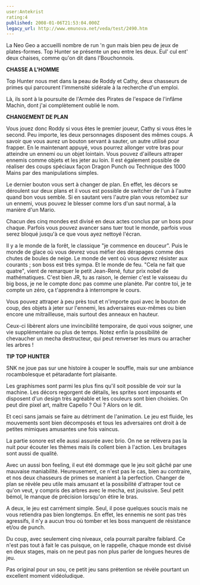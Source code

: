 ```yaml
---
user:Antekrist
rating:4
published: 2008-01-06T21:53:04.000Z
legacy_url: http://www.emunova.net/veda/test/2490.htm
---
```

La Neo Geo a accueilli nombre de run 'n gun mais bien peu de jeux de plates-formes. Top Hunter se présente un peu entre les deux. Eul' cul ent' deux chaises, comme qu'on dit dans l'Bouchonnois.  

  

**CHASSE A L'HOMME**  

Top Hunter nous met dans la peau de Roddy et Cathy, deux chasseurs de primes qui parcourent l'immensité sidérale à la recherche d'un emploi.  

Là, ils sont à la poursuite de l'Armée des Pirates de l'espace de l'infâme Machin, dont j'ai complètement oublié le nom.  

  

**CHANGEMENT DE PLAN**  

Vous jouez donc Roddy si vous êtes le premier joueur, Cathy si vous êtes le second. Peu importe, les deux personnages disposent des mêmes coups. A savoir que vous aurez un bouton servant à sauter, un autre utilisé pour frapper. En le maintenant appuyé, vous pourrez allonger votre bras pour atteindre un ennemi ou un objet lointain. Vous pouvez d'ailleurs attraper ennemis comme objets et les jeter au loin. Il est également possible de réaliser des coups spéciaux façon Dragon Punch ou Technique des 1000 Mains par des manipulations simples.  

Le dernier bouton vous sert à changer de plan. En effet, les décors se déroulent sur deux plans et il vous est possible de switcher de l'un à l'autre quand bon vous semble. Si en sautant vers l'autre plan vous retombez sur un ennemi, vous pouvez le blesser comme lors d'un saut normal, à la manière d'un Mario.  

Chacun des cinq mondes est divisé en deux actes conclus par un boss pour chaque. Parfois vous pouvez avancer sans tuer tout le monde, parfois vous serez bloqué jusqu'à ce que vous ayez nettoyé l'écran.  

Il y a le monde de la forêt, le classique "je commence en douceur". Puis le monde de glace où vous devrez vous méfier des dérapages comme des chutes de boules de neige. Le monde de vent où vous devrez résister aux courants ; son boss est très sympa. Et le monde de feu. "Cela ne fait que quatre", vient de remarquer le petit Jean-René, futur prix nobel de mathématiques. C'est bien JR, tu as raison, le dernier c'est le vaisseau du big boss, je ne le compte donc pas comme une planète. Par contre toi, je te compte un zéro, ça t'apprendra à interrompre le cours.  

Vous pouvez attraper à peu près tout et n'importe quoi avec le bouton de coup, des objets à jeter sur l'ennemi, les adversaires eux-mêmes ou bien encore une mitrailleuse, mais surtout des anneaux en hauteur.   

Ceux-ci libèrent alors une invincibilité temporaire, de quoi vous soigner, une vie supplémentaire ou plus de temps. Notez enfin la possibilité de chevaucher un mecha destructeur, qui peut renverser les murs ou arracher les arbres !  

  

**TIP TOP HUNTER**  

SNK ne joue pas sur une histoire à couper le souffle, mais sur une ambiance rocambolesque et pétaradante fort plaisante.  

Les graphismes sont parmi les plus fins qu'il soit possible de voir sur la machine. Les décors regorgent de détails, les sprites sont imposants et disposent d'un design très agréable et les couleurs sont bien choisies. On peut dire pixel art, maître Capello ? Oui ? Alors on le dit.  

Et ceci sans jamais se faire au détriment de l'animation. Le jeu est fluide, les mouvements sont bien décomposés et tous les adversaires ont droit à de petites mimiques amusantes une fois vaincus.  

La partie sonore est elle aussi assurée avec brio. On ne se relèvera pas la nuit pour écouter les thèmes mais ils collent bien à l'action. Les bruitages sont aussi de qualité.  

Avec un aussi bon feeling, il eut été dommage que le jeu soit gâché par une mauvaise maniabilité. Heureusement, ce n'est pas le cas, bien au contraire, et nos deux chasseurs de primes se manient à la perfection. Changer de plan se révèle peu utile mais amusant et la possibilité d'attraper tout ce qu'on veut, y compris des arbres avec le mecha, est jouissive. Seul petit bémol, le manque de précision lorsqu'on étire le bras.  

A deux, le jeu est carrément simple. Seul, il pose quelques soucis mais ne vous retiendra pas bien longtemps. En effet, les ennemis ne sont pas très agressifs, il n'y a aucun trou où tomber et les boss manquent de résistance et/ou de punch.  

Du coup, avec seulement cinq niveaux, cela pourrait paraître faiblard. Ce n'est pas tout à fait le cas puisque, on le rappelle, chaque monde est divisé en deux stages, mais on ne peut pas non plus parler de longues heures de jeu.  

Pas original pour un sou, ce petit jeu sans prétention se révèle pourtant un excellent moment vidéoludique.